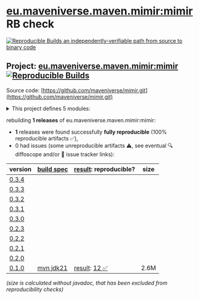[eu.maveniverse.maven.mimir:mimir](https://central.sonatype.com/artifact/eu.maveniverse.maven.mimir/mimir/versions) RB check
=======

[![Reproducible Builds](https://reproducible-builds.org/images/logos/rb.svg) an independently-verifiable path from source to binary code](https://reproducible-builds.org/)

## Project: [eu.maveniverse.maven.mimir:mimir](https://central.sonatype.com/artifact/eu.maveniverse.maven.mimir/mimir/versions) [![Reproducible Builds](https://img.shields.io/endpoint?url=https://raw.githubusercontent.com/jvm-repo-rebuild/reproducible-central/master/content/eu/maveniverse/maven/mimir/badge.json)](https://github.com/jvm-repo-rebuild/reproducible-central/blob/master/content/eu/maveniverse/maven/mimir/README.md)

Source code: [https://github.com/maveniverse/mimir.git](https://github.com/maveniverse/mimir.git)

<details><summary>This project defines 5 modules:</summary>

* [eu.maveniverse.maven.mimir.node:jgroups](https://central.sonatype.com/artifact/eu.maveniverse.maven.mimir.node/jgroups/overview)
* [eu.maveniverse.maven.mimir.node:node](https://central.sonatype.com/artifact/eu.maveniverse.maven.mimir.node/node/overview)
* [eu.maveniverse.maven.mimir:core](https://central.sonatype.com/artifact/eu.maveniverse.maven.mimir/core/overview)
* [eu.maveniverse.maven.mimir:extension3](https://central.sonatype.com/artifact/eu.maveniverse.maven.mimir/extension3/overview)
* [eu.maveniverse.maven.mimir:mimir](https://central.sonatype.com/artifact/eu.maveniverse.maven.mimir/mimir/overview)
</details>

rebuilding **1 releases** of eu.maveniverse.maven.mimir:mimir:
- **1** releases were found successfully **fully reproducible** (100% reproducible artifacts :white_check_mark:),
- 0 had issues (some unreproducible artifacts :warning:, see eventual :mag: diffoscope and/or :memo: issue tracker links):

| version | [build spec](/BUILDSPEC.md) | [result](https://reproducible-builds.org/docs/jvm/): reproducible? | size |
| -- | --------- | ------ | -- |
| [0.3.4](https://central.sonatype.com/artifact/eu.maveniverse.maven.mimir/mimir/0.3.4/pom) | | | |
| [0.3.3](https://central.sonatype.com/artifact/eu.maveniverse.maven.mimir/mimir/0.3.3/pom) | | | |
| [0.3.2](https://central.sonatype.com/artifact/eu.maveniverse.maven.mimir/mimir/0.3.2/pom) | | | |
| [0.3.1](https://central.sonatype.com/artifact/eu.maveniverse.maven.mimir/mimir/0.3.1/pom) | | | |
| [0.3.0](https://central.sonatype.com/artifact/eu.maveniverse.maven.mimir/mimir/0.3.0/pom) | | | |
| [0.2.3](https://central.sonatype.com/artifact/eu.maveniverse.maven.mimir/mimir/0.2.3/pom) | | | |
| [0.2.2](https://central.sonatype.com/artifact/eu.maveniverse.maven.mimir/mimir/0.2.2/pom) | | | |
| [0.2.1](https://central.sonatype.com/artifact/eu.maveniverse.maven.mimir/mimir/0.2.1/pom) | | | |
| [0.2.0](https://central.sonatype.com/artifact/eu.maveniverse.maven.mimir/mimir/0.2.0/pom) | | | |
| [0.1.0](https://central.sonatype.com/artifact/eu.maveniverse.maven.mimir/mimir/0.1.0/pom) | [mvn jdk21](mimir-0.1.0.buildspec) | [result](mimir-0.1.0.buildinfo): [12 :white_check_mark: ](mimir-0.1.0.buildcompare) | 2.6M |

<i>(size is calculated without javadoc, that has been excluded from reproducibility checks)</i>
